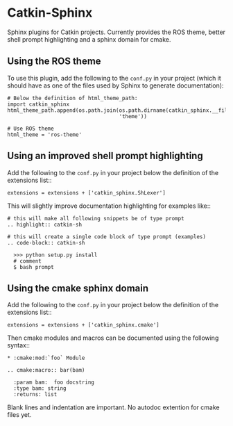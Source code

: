 Catkin-Sphinx
=============

Sphinx plugins for Catkin projects.
Currently provides the ROS theme, better shell prompt highlighting and a sphinx domain for cmake.

Using the ROS theme
-------------------

To use this plugin, add the following to the ``conf.py`` in your project
(which it should have as one of the files used by Sphinx to generate
documentation):

    # Below the definition of html_theme_path:
    import catkin_sphinx
    html_theme_path.append(os.path.join(os.path.dirname(catkin_sphinx.__file__),
                                        'theme'))

    # Use ROS theme
    html_theme = 'ros-theme'

Using an improved shell prompt highlighting
-------------------------------------------

Add the following to the ``conf.py`` in your project below the definition of the extensions list::

    extensions = extensions + ['catkin_sphinx.ShLexer']

This will slightly improve documentation highlighting for examples like::

    # this will make all following snippets be of type prompt
    .. highlight:: catkin-sh

    # this will create a single code block of type prompt (examples)
    .. code-block:: catkin-sh

      >>> python setup.py install
      # comment
      $ bash prompt

Using the cmake sphinx domain
-----------------------------

Add the following to the ``conf.py`` in your project below the definition of the extensions list::

    extensions = extensions + ['catkin_sphinx.cmake']

Then cmake modules and macros can be documented using the following syntax::

    * :cmake:mod:`foo` Module

    .. cmake:macro:: bar(bam)

      :param bam:  foo docstring
      :type bam: string
      :returns: list

Blank lines and indentation are important.
No autodoc extention for cmake files yet.
